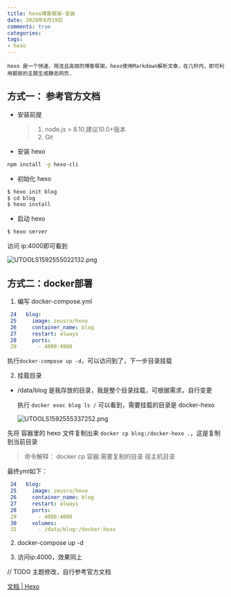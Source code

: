 ```yaml
---
title: hexo博客框架-安装
date: 2020年6月19日
comments: true
categories: 
tags:
- hexo
---
```


    hexo 是一个快速、简洁且高效的博客框架。hexo使用Markdown解析文章，在几秒内，即可利用靓丽的主题生成静态网页.

<!--more-->

## 方式一： 参考官方文档

* 安装前提
  
  > 1. node.js > 8.10,建议10.0+版本
  > 2. Git 

* 安装 hexo

```bash
npm install -g hexo-cli
```

* 初始化 hexo

```bash
$ hexo init blog
$ cd blog
$ hexo install
```

* 启动 hexo

```bash
$ hexo server
```

访问 ip:4000即可看到

![UTOOLS1592555022132.png](https://user-gold-cdn.xitu.io/2020/6/19/172cbad2f1f7a4af?w=1885&h=988&f=png&s=530336)

## 方式二：docker部署

1. 编写 docker-compose.yml

```yml
 24   blog:
 25     image: zeusro/hexo
 26     container_name: blog
 27     restart: always
 28     ports:
 29       - 4000:4000
```

执行`docker-compose up -d`，可以访问到了，下一步目录挂载

2. 挂载目录
* /data/blog 是我存放的目录，我是整个目录挂载，可根据需求，自行变更
  
   执行 ` docker exec blog ls / ` 可以看到，需要挂载的目录是 docker-hexo 
  
   ![UTOOLS1592555337252.png](https://user-gold-cdn.xitu.io/2020/6/19/172cbb1fb6041a85?w=645&h=408&f=png&s=11908)

先将 容器里的 hexo 文件复制出来 `docker cp blog:/docker-hexo .`，这是复制到当前目录



> 命令解释： docker cp 容器:需要复制的目录 宿主机目录



最终yml如下：

```yml
 24   blog:
 25     image: zeusro/hexo
 26     container_name: blog
 27     restart: always
 28     ports:
 29       - 4000:4000
 30     volumes:
 31       - /data/blog:/docker-hexo
```

2. docker-compose up -d

3. 访问ip:4000，效果同上

// TODO 主题修改，自行参考官方文档

[文档 | Hexo](https://hexo.io/zh-cn/docs/)
